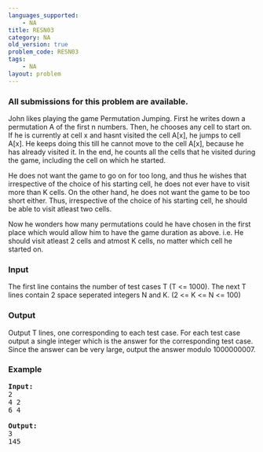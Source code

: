 ```yaml
---
languages_supported:
    - NA
title: RESN03
category: NA
old_version: true
problem_code: RESN03
tags:
    - NA
layout: problem
---
```

###  All submissions for this problem are available. 

John likes playing the game Permutation Jumping. First he writes down a permutation A of the first n numbers. Then, he chooses any cell to start on. If he is currently at cell x and hasnt visited the cell A\[x\], he jumps to cell A\[x\]. He keeps doing this till he cannot move to the cell A\[x\], because he has already visited it. In the end, he counts all the cells that he visited during the game, including the cell on which he started.

He does not want the game to go on for too long, and thus he wishes that irrespective of the choice of his starting cell, he does not ever have to visit more than K cells. On the other hand, he does not want the game to be too short either. Thus, irrespective of the choice of his starting cell, he should be able to visit atleast two cells.

Now he wonders how many permutations could he have chosen in the first place which would allow him to have the game duration as above. i.e. He should visit atleast 2 cells and atmost K cells, no matter which cell he started on.

### Input

The first line contains the number of test cases T (T <= 1000). The next T lines contain 2 space seperated integers N and K. (2 <= K <= N <= 100)

### Output

Output T lines, one corresponding to each test case. For each test case output a single integer which is the answer for the corresponding test case. Since the answer can be very large, output the answer modulo 1000000007.

### Example

<pre>
<b>Input:</b>
2
4 2
6 4

<b>Output:</b>
3
145

</pre>